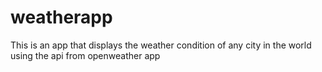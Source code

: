 # weatherapp

This is an app that displays the weather condition of any city in the world using the api from openweather app
